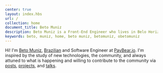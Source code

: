 ```yaml
---
center: true
layout: index.hbs
url: /
collection: home
document_title: Beto Muniz
description: Beto Muniz is a Front-End Engineer who lives in Belo Horizonte, Brazil.
keywords: beto, muniz, home, beto muniz, betomuniz, obetomuniz
---
```


Hi! I'm <a href="https://plus.google.com/+betomuniz" target="_blank" rel="author">Beto Muniz</a>, <a href="https://en.wikipedia.org/wiki/Brazilians" target="_blank" rel="noopener noreferrer">Brazilian</a> and Software Engineer at <a href="https://www.paybear.io/" target="_blank" rel="noopener noreferrer">PayBear.io</a>. I'm inspired by the study of new technologies, the community, and always attuned to what is happening and willing to contribute to the community via [posts](https://betomuniz.com/blog/), [projects](https://betomuniz.com/projects/), and [talks](https://betomuniz.com/talks/).
